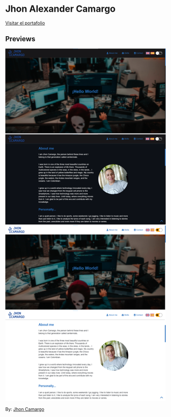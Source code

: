 # Jhon Alexander Camargo

[Visitar el portafolio](https://jhoncamargo.000webhostapp.com/)

## Previews

![](img/preview-0-dark.png)
![](img/preview-1-dark.png)
![](img/preview-0-white.png)
![](img/preview-1-white.png)

By: <a href="http://jhoncamargo.000webhostapp.com" target="_blanck">Jhon Camargo</a>

